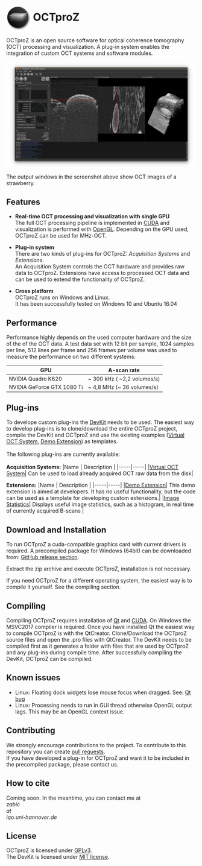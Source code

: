  # <img style="vertical-align:middle" img src="images/octproz_icon.png" width="64"> OCTproZ 

OCTproZ is an open source software for optical coherence tomography (OCT) processing and visualization. A plug-in system enables the integration of custom OCT systems and software modules.

<p align="center">
  <img src="images/octproz_screenshot_ubuntu.png" width="640">
</p>

The output windows in the screenshot above show OCT images of a strawberry. 


Features
--------

* **Real-time OCT processing and visualization with single GPU**  </br>
The full OCT processing pipeline is implemented in [CUDA](https://developer.nvidia.com/cuda-zone) and visualization is performed with [OpenGL](https://developer.nvidia.com/cuda-zone). Depending on the GPU used, OCTproZ can be used for MHz-OCT. 

* **Plug-in system** </br>
There are two kinds of plug-ins for OCTproZ: _Acquisition Systems_ and _Extensions_. </br>
An Acquisition System controls the OCT hardware and provides raw data to OCTproZ. Extensions have access to processed OCT data and can be used to extend the functionality of OCTproZ. 

* **Cross platform** </br>
OCTproZ runs on Windows and Linux. </br>
It has been successfully tested on Windows 10 and Ubuntu 16.04


Performance
----------
Performance highly depends on the used computer hardware and the size of the of the OCT data. A test data set with 12 bit per sample, 1024 samples per line, 512 lines per frame and 256 frames per volume was used to measure the performance on two different systems:

GPU           | A-scan rate 
------------- | -------------
NVIDIA Quadro K620  | ~ 300 kHz ( ~2,2 volumes/s)
NVIDIA GeForce GTX 1080 Ti  | ~ 4,8 MHz (~ 36 volumes/s)


Plug-ins
----------
To develope custom plug-ins the [DevKit](octproz_devkit) needs to be used. The easiest way to develop plug-ins is to clone/download the entire OCTproZ project, compile the DevKit and OCTproZ and use the existing examples ([Virtual OCT System](octproz_virtual_oct_system), [Demo Extension](octproz_demo_extension)) as templates. </br></br>
The following plug-ins are currently available:
</br></br>
__Acquisition Systems:__
|Name | Description |
|-----|-----|
|[Virtual OCT System](octproz_virtual_oct_system)| Can be used to load already acquired OCT raw data from the disk|


__Extensions:__
|Name | Description |
|-----|-----|
|[Demo Extension](octproz_demo_extension)| This demo extension is aimed at developers. It has no useful functionality, but the code can be used as a template for developing custom extensions.|
|[Image Statistics](https://github.com/spectralcode/ImageStatisticsExtension)| Displays useful image statistics, such as a histogram, in real time of currently acquired B-scans |


Download and Installation
----------
To run OCTproZ a cuda-compatible graphics card with current drivers is required.
A precompiled package for Windows (64bit) can be downloaded from:
[GitHub release section](https://github.com/spectralcode/FDMLControl/releases).

Extract the zip archive and execute OCTproZ, installation is not necessary.

If you need OCTproZ for a different operating system, the easiest way is to compile it yourself. See the compiling section.


Compiling
---------

Compiling OCTproZ requires installation of [Qt](https://www.qt.io/) and [CUDA](https://developer.nvidia.com/cuda-zone). On Windows the MSVC2017 compiler is required. Once you have installed Qt the easiest way to compile
OCTproZ is with the QtCreator. Clone/Download the OCTproZ source files and open the .pro files with QtCreator. The DevKit needs to be compiled first as it generates a folder with files that are used by OCTproZ and any plug-ins during compile time. After successfully compiling the DevKit, OCTproZ can be compiled. </br>


Known issues
----------
- Linux: Floating dock widgets lose mouse focus when dragged. See: [Qt bug](https://bugreports.qt.io/browse/QTBUG-65640)
- Linux: Processing needs to run in GUI thread otherwise OpenGL output lags. This may be an OpenGL context issue. 


Contributing
----------
We strongly encourage contributions to the project. To contribute to this repository you can create [pull requests](https://help.github.com/en/github/collaborating-with-issues-and-pull-requests/about-pull-requests). </br>
If you have developed a plug-in for OCTproZ and want it to be included in the precompiled package, please contact us.


How to cite
----------
Coming soon. In the meantime, you can contact me at </br>
_zabic_ _</br>_
_at_</br>
_iqo_._uni_-_hannover_._de_


License
----------
OCTproZ is licensed under [GPLv3](LICENSE).</br>
The DevKit is licensed under [MIT license](octproz_devkit/LICENSE).

